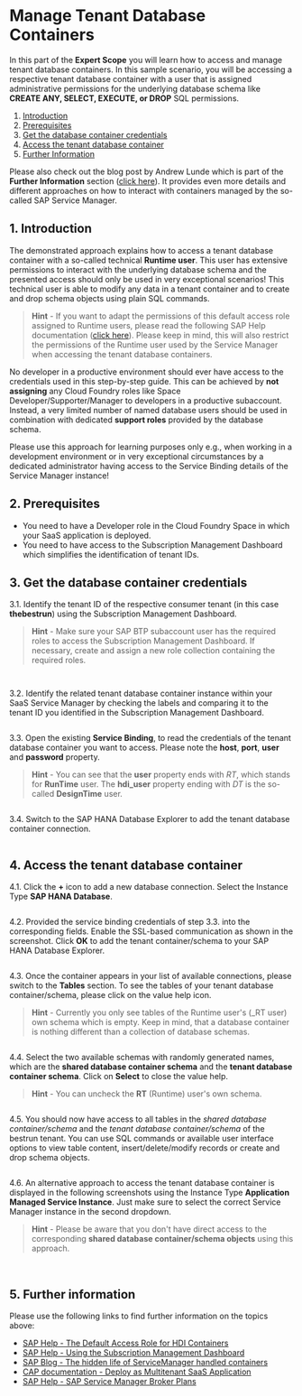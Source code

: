 # Manage Tenant Database Containers

In this part of the **Expert Scope** you will learn how to access and manage tenant database containers. In this sample scenario, you will be accessing a respective tenant database container with a user that is assigned administrative permissions for the underlying database schema like **CREATE ANY, SELECT, EXECUTE, or DROP** SQL permissions. 

1. [Introduction](#1-Introduction)
2. [Prerequisites](#2-Prerequisites)
3. [Get the database container credentials](#3-Get-the-database-container-credentials)
4. [Access the tenant database container](#4-Access-the-tenant-database-container)
5. [Further Information](#5-Further-Information)

Please also check out the blog post by Andrew Lunde which is part of the **Further Information** section ([click here](./README.md#5-further-information)). It provides even more details and different approaches on how to interact with containers managed by the so-called SAP Service Manager. 


## 1. Introduction

The demonstrated approach explains how to access a tenant database container with a so-called technical **Runtime user**. This user has extensive permissions to interact with the underlying database schema and the presented access should only be used in very exceptional scenarios! This technical user is able to modify any data in a tenant container and to create and drop schema objects using plain SQL commands. 

> **Hint** - If you want to adapt the permissions of this default access role assigned to Runtime users, please read the following SAP Help documentation ([click here](https://help.sap.com/docs/HANA_CLOUD_DATABASE/b9902c314aef4afb8f7a29bf8c5b37b3/9235c9dd8dbf410f915ffe305296a032.html?locale=en-US)). Please keep in mind, this will also restrict the permissions of the Runtime user used by the Service Manager when accessing the tenant database containers. 

No developer in a productive environment should ever have access to the credentials used in this step-by-step guide. This can be achieved by **not assigning** any Cloud Foundry roles like Space Developer/Supporter/Manager to developers in a productive subaccount. Instead, a very limited number of named database users should be used in combination with dedicated **support roles** provided by the database schema. 

Please use this approach for learning purposes only e.g., when working in a development environment or in very exceptional circumstances by a dedicated administrator having access to the Service Binding details of the Service Manager instance! 


## 2. Prerequisites

- You need to have a Developer role in the Cloud Foundry Space in which your SaaS application is deployed. 
- You need to have access to the Subscription Management Dashboard which simplifies the identification of tenant IDs. 


## 3. Get the database container credentials

3.1. Identify the tenant ID of the respective consumer tenant (in this case **thebestrun**) using the Subscription Management Dashboard.

> **Hint** - Make sure your SAP BTP subaccount user has the required roles to access the Subscription Management Dashboard. If necessary, create and assign a new role collection containing the required roles. 

![<img src="./images/manage_010.png" width="500" />](./images/manage_010.png?raw=true)

![<img src="./images/manage_020.png" width="500" />](./images/manage_020.png?raw=true)

3.2. Identify the related tenant database container instance within your SaaS Service Manager by checking the labels and comparing it to the tenant ID you identified in the Subscription Management Dashboard. 

![<img src="./images/manage_030.png" width="500" />](./images/manage_030.png?raw=true)

3.3. Open the existing **Service Binding**, to read the credentials of the tenant database container you want to access. Please note the **host**, **port**, **user** and **password** property. 

> **Hint** - You can see that the **user** property ends with *RT*, which stands for **RunTime** user. The **hdi_user** property ending with *DT* is the so-called **DesignTime** user. 

![<img src="./images/manage_040.png" width="500" />](./images/manage_040.png?raw=true)

3.4. Switch to the SAP HANA Database Explorer to add the tenant database container connection.

![<img src="./images/manage_050.png" width="500" />](./images/manage_050.png?raw=true)


## 4. Access the tenant database container

4.1. Click the **+** icon to add a new database connection. Select the Instance Type **SAP HANA Database**.

![<img src="./images/manage_055.png" width="500" />](./images/manage_055.png?raw=true)

4.2. Provided the service binding credentials of step 3.3. into the corresponding fields. Enable the SSL-based communication as shown in the screenshot. Click **OK** to add the tenant container/schema to your SAP HANA Database Explorer. 

![<img src="./images/manage_060.png" width="500" />](./images/manage_060.png?raw=true)

4.3. Once the container appears in your list of available connections, please switch to the **Tables** section. To see the tables of your tenant database container/schema, please click on the value help icon. 

> **Hint** - Currently you only see tables of the Runtime user's (_RT user) own schema which is empty. Keep in mind, that a database container is nothing different than a collection of database schemas. 

![<img src="./images/manage_070.png" width="200" />](./images/manage_070.png?raw=true)

4.4. Select the two available schemas with randomly generated names, which are the **shared database container schema** and the **tenant database container schema**. Click on **Select** to close the value help.

> **Hint** - You can uncheck the **RT** (Runtime) user's own schema. 

![<img src="./images/manage_080.png" width="500" />](./images/manage_080.png?raw=true)

4.5. You should now have access to all tables in the *shared database container/schema* and the *tenant database container/schema* of the bestrun tenant. You can use SQL commands or available user interface options to view table content, insert/delete/modify records or create and drop schema objects. 

![<img src="./images/manage_090.png" width="200" />](./images/manage_090.png?raw=true)

4.6. An alternative approach to access the tenant database container is displayed in the following screenshots using the Instance Type **Application Managed Service Instance**. Just make sure to select the correct Service Manager instance in the second dropdown.

> **Hint** - Please be aware that you don't have direct access to the corresponding **shared database container/schema objects** using this approach. 

![<img src="./images/manage_100.png" width="250" />](./images/manage_100.png?raw=true)
![<img src="./images/manage_110.png" width="300" />](./images/manage_110.png?raw=true)


## 5. Further information

Please use the following links to find further information on the topics above:

* [SAP Help - The Default Access Role for HDI Containers](https://help.sap.com/docs/HANA_CLOUD_DATABASE/b9902c314aef4afb8f7a29bf8c5b37b3/9235c9dd8dbf410f915ffe305296a032.html?locale=en-US)
* [SAP Help - Using the Subscription Management Dashboard](https://help.sap.com/docs/BTP/65de2977205c403bbc107264b8eccf4b/434be695f9e946ccb4c28911dd1e16d0.html?locale=en-US)
* [SAP Blog - The hidden life of ServiceManager handled containers](https://blogs.sap.com/2021/02/15/the-hidden-life-of-servicemanager-handled-containers/)
* [CAP documentation - Deploy as Multitenant SaaS Application](https://cap.cloud.sap/docs/guides/deployment/as-saas#intro--overview)
* [SAP Help - SAP Service Manager Broker Plans](https://help.sap.com/docs/SERVICEMANAGEMENT/09cc82baadc542a688176dce601398de/917a8a7c926444cf99d0230c82db1831.html?locale=en-US&q=container)
